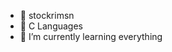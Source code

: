 - 👋 stockrimsn
- 👀 C Languages
- 🌱 I’m currently learning everything

<!---
stockrimsn/stockrimsn is a ✨ special ✨ repository because its `README.md` (this file) appears on your GitHub profile.
You can click the Preview link to take a look at your changes.
--->
